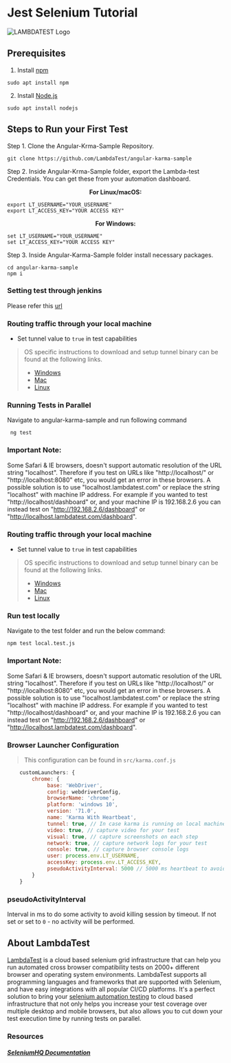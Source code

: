 # Jest Selenium Tutorial

![LAMBDATEST Logo](https://opengraph.githubassets.com/735233b65d346678698aebec548a3af423f731f66d30108eb252a796dbd506ab/LambdaTest/angular-karma-sample)

## Prerequisites

1. Install [npm](https://docs.npmjs.com/downloading-and-installing-node-js-and-npm)

```
sudo apt install npm
```

2. Install [Node.js](https://nodejs.org/en/)

```
sudo apt install nodejs
```

## Steps to Run your First Test

Step 1. Clone the Angular-Krma-Sample Repository.

```
git clone https://github.com/LambdaTest/angular-karma-sample
```

Step 2. Inside Angular-Krma-Sample folder, export the Lambda-test Credentials. You can get these from your automation dashboard.

<p align="center">
   <b>For Linux/macOS:</b>

```
export LT_USERNAME="YOUR_USERNAME"
export LT_ACCESS_KEY="YOUR ACCESS KEY"
```

<p align="center">
   <b>For Windows:</b>

```
set LT_USERNAME="YOUR_USERNAME"
set LT_ACCESS_KEY="YOUR ACCESS KEY"
```

Step 3. Inside Angular-Karma-Sample folder install necessary packages.

```
cd angular-karma-sample
npm i
```
### Setting test through jenkins
Please refer this [url](https://www.lambdatest.com/support/docs/display/TD/Selenium+with+Jenkins)

###  Routing traffic through your local machine
- Set tunnel value to `true` in test capabilities
> OS specific instructions to download and setup tunnel binary can be found at the following links.
>    - [Windows](https://www.lambdatest.com/support/docs/display/TD/Local+Testing+For+Windows)
>    - [Mac](https://www.lambdatest.com/support/docs/display/TD/Local+Testing+For+MacOS)
>    - [Linux](https://www.lambdatest.com/support/docs/display/TD/Local+Testing+For+Linux)



### Running Tests in Parallel
Navigate to angular-karma-sample and run following command
```
 ng test
```
    
### Important Note:
Some Safari & IE browsers, doesn't support automatic resolution of the URL string "localhost". Therefore if you test on URLs like "http://localhost/" or "http://localhost:8080" etc, you would get an error in these browsers. A possible solution is to use "localhost.lambdatest.com" or replace the string "localhost" with machine IP address. For example if you wanted to test "http://localhost/dashboard" or, and your machine IP is 192.168.2.6 you can instead test on "http://192.168.2.6/dashboard" or "http://localhost.lambdatest.com/dashboard".


 ###  Routing traffic through your local machine
 - Set tunnel value to `true` in test capabilities
 > OS specific instructions to download and setup tunnel binary can be found at the following links.
 >    - [Windows](https://www.lambdatest.com/support/docs/display/TD/Local+Testing+For+Windows)
 >    - [Mac](https://www.lambdatest.com/support/docs/display/TD/Local+Testing+For+MacOS)
 >    - [Linux](https://www.lambdatest.com/support/docs/display/TD/Local+Testing+For+Linux)

### Run test locally
Navigate to  the test folder and run the below command:
```
npm test local.test.js
```

 ### Important Note:
 Some Safari & IE browsers, doesn't support automatic resolution of the URL string "localhost". Therefore if you test on URLs like "http://localhost/" or "http://localhost:8080" etc, you would get an error in these browsers. A possible solution is to use "localhost.lambdatest.com" or replace the string "localhost" with machine IP address. For example if you wanted to test "http://localhost/dashboard" or, and your machine IP is 192.168.2.6 you can instead test on "http://192.168.2.6/dashboard" or "http://localhost.lambdatest.com/dashboard".
### Browser Launcher Configuration
> This configuration can be found in `src/karma.conf.js`

```javascript
    customLaunchers: {
        chrome: {
             base: 'WebDriver',
             config: webdriverConfig,
             browserName: 'chrome',
             platform: 'windows 10',
             version: '71.0',
             name: 'Karma With Heartbeat',
             tunnel: true, // In case karma is running on local machine
             video: true, // capture video for your test
             visual: true, // capture screenshots on each step
             network: true, // capture network logs for your test
             console: true, // capture browser console logs
             user: process.env.LT_USERNAME,
             accessKey: process.env.LT_ACCESS_KEY,
             pseudoActivityInterval: 5000 // 5000 ms heartbeat to avoid timeouts
        }
    }
```
### pseudoActivityInterval
Interval in ms to do some activity to avoid killing session by timeout.
If not set or set to `0` - no activity will be performed.

## About LambdaTest

[LambdaTest](https://www.lambdatest.com/) is a cloud based selenium grid infrastructure that can help you run automated cross browser compatibility tests on 2000+ different browser and operating system environments. LambdaTest supports all programming languages and frameworks that are supported with Selenium, and have easy integrations with all popular CI/CD platforms. It's a perfect solution to bring your [selenium automation testing](https://www.lambdatest.com/selenium-automation) to cloud based infrastructure that not only helps you increase your test coverage over multiple desktop and mobile browsers, but also allows you to cut down your test execution time by running tests on parallel.

### Resources

##### [SeleniumHQ Documentation](http://www.seleniumhq.org/docs/)


